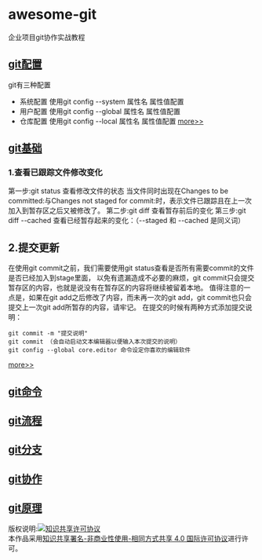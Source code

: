 # awesome-git
企业项目git协作实战教程
## [git配置](https://github.com/ctbu-organnization/awesome-git/blob/master/git_config.md)
git有三种配置

- 系统配置 使用git config --system 属性名 属性值配置
- 用户配置 使用git config --global 属性名 属性值配置
- 仓库配置 使用git config --local 属性名 属性值配置
[more>>](https://github.com/ctbu-organnization/awesome-git/blob/master/git_config.md)

## [git基础](https://github.com/ctbu-organnization/awesome-git/blob/master/git_basic.md)
### 1.查看已跟踪文件修改变化

第一步:git status 查看修改文件的状态
当文件同时出现在Changes to be committed:与Changes not staged for commit:时，表示文件已跟踪且在上一次加入到暂存区之后又被修改了。 
第二步:git diff 查看暂存前后的变化
第三步:git diff --cached 查看已经暂存起来的变化：（--staged 和 --cached 是同义词）

## 2.提交更新

在使用git commit之前，我们需要使用git status查看是否所有需要commit的文件是否已经加入到stage里面， 以免有遗漏造成不必要的麻烦，git commit只会提交暂存区的内容，也就是说没有在暂存区的内容将继续被留着本地。 值得注意的一点是，如果在git add之后修改了内容，而未再一次的git add，git commit也只会提交上一次git add所暂存的内容，请牢记。 
在提交的时候有两种方式添加提交说明：
```
git commit -m "提交说明"
git commit （会自动启动文本编辑器以便输入本次提交的说明）
git config --global core.editor 命令设定你喜欢的编辑软件
```
[more>>](https://github.com/ctbu-organnization/awesome-git/blob/master/git_basic.md)
## [git命令](https://github.com/ctbu-organnization/awesome-git/blob/master/git_command.md)

## [git流程](https://github.com/ctbu-organnization/awesome-git/blob/master/git_flow.md)

## [git分支](https://github.com/ctbu-organnization/awesome-git/blob/master/git_branch.md)

## [git协作](https://github.com/ctbu-organnization/awesome-git/blob/master/git_cooperation.md)

## [git原理](https://github.com/ctbu-organnization/awesome-git/blob/master/git_theory.md)

版权说明:<a rel="license" href="http://creativecommons.org/licenses/by-nc-sa/4.0/"><img alt="知识共享许可协议" style="border-width:0" src="https://i.creativecommons.org/l/by-nc-sa/4.0/88x31.png" /></a><br />本作品采用<a rel="license" href="http://creativecommons.org/licenses/by-nc-sa/4.0/">知识共享署名-非商业性使用-相同方式共享 4.0 国际许可协议</a>进行许可。
